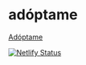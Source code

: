 # adóptame

[Adóptame](https://adoptame-ba.netlify.app)

[![Netlify Status](https://api.netlify.com/api/v1/badges/7082062a-ae16-4f1a-9c39-835167182ff6/deploy-status)](https://app.netlify.com/sites/adoptame-ba/deploys)